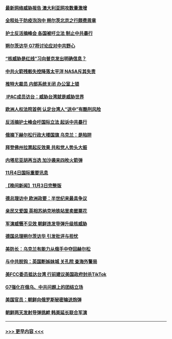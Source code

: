#### [最新网络威胁报告 澳大利亚网攻数量激增](../pages/prog202/a103567616.md?t=11050650) 
#### [全程处于防疫泡泡中 朔尔茨北京之行颇费周章](../pages/prog202/a103567594.md?t=11050650) 
#### [护士反活摘峰会 各国被吁立法 制止中共暴行](../pages/prog202/a103567460.md?t=11050650) 
#### [朔尔茨访华  G7将讨论应对中共野心](../pages/prog202/a103567461.md?t=11050650) 
#### [“核威胁是红线”习向普京发出明确信息？](../pages/prog202/a103567350.md?t=11050650) 
#### [中共火箭残骸失控降落太平洋 NASA斥其失责](../pages/prog202/a103567390.md?t=11050650) 
#### [推特大裁员 内部系统关闭 办公室上锁](../pages/prog202/a103567391.md?t=11050650) 
#### [ IPAC成员访台：威胁台湾就是威胁世界](../pages/prog202/a103567380.md?t=11050650) 
#### [欧洲人权法院首例 认定台湾人“送中”有酷刑风险](../pages/prog202/a103567334.md?t=11050650) 
#### [反活摘护士峰会吁国际立法 起诉中共暴行](../pages/prog202/a103567324.md?t=11050650) 
#### [俄摘下赫尔松行政大楼国旗 乌克兰：是陷阱](../pages/prog202/a103567249.md?t=11050650) 
#### [拜登佛州拉票起反效果 共和党人势头大振](../pages/prog202/a103567262.md?t=11050650) 
#### [内塔尼亚胡再当选 加沙袭来四枚火箭弹](../pages/prog202/a103567256.md?t=11050650) 
#### [11月4日国际重要讯息](../pages/prog202/a103567223.md?t=11050650) 
#### [【晚间新闻】11月3日完整版](../pages/prog202/a103566991.md?t=11050650) 
#### [德总理访中 欧洲政要：半世纪来最具争议](../pages/prog202/a103567003.md?t=11050650) 
#### [亲民又爱国 英相苏纳克地铁站里卖罂粟花](../pages/prog202/a103566875.md?t=11050650) 
#### [军演威慑不见效 朝鲜连发导弹升级核威胁](../pages/prog202/a103566880.md?t=11050650) 
#### [德国总理朔尔茨访华 引发批评与担忧](../pages/prog202/a103566837.md?t=11050650) 
#### [美防长：乌克兰有能力从俄手中夺回赫尔松](../pages/prog202/a103566780.md?t=11050650) 
#### [与中共脱钩：英国断姊妹城 关孔院 查海外警局](../pages/prog202/a103566771.md?t=11050650) 
#### [美FCC委员抵达台湾 行前建议美国政府封杀TikTok](../pages/prog202/a103566615.md?t=11050650) 
#### [G7强化在俄乌、中共问题上的团结立场](../pages/prog202/a103566658.md?t=11050650) 
#### [美国官员：朝鲜向俄罗斯秘密输送炮弹](../pages/prog202/a103566680.md?t=11050650) 
#### [朝鲜两天发射导弹挑衅 韩美延长联合军演](../pages/prog202/a103566676.md?t=11050650) 

----
#### [ >>> 更早内容 <<< ](../indexes/prog202-earlier.md)
